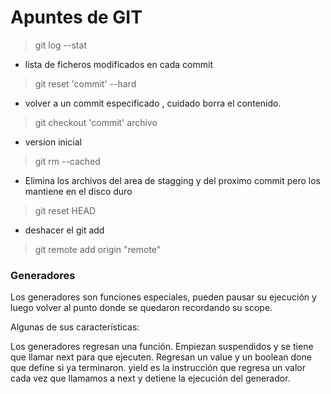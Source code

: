 # Apuntes de GIT

> git log --stat 

* lista de ficheros modificados en cada commit 

> git reset 'commit' --hard

*  volver a un commit especificado , cuidado borra el contenido.

> git checkout 'commit' archivo

* version inicial

> git rm --cached 

* Elimina los archivos del area de stagging y del proximo commit pero los mantiene en el disco duro

> git reset HEAD 

* deshacer el git add 

> git remote add origin "remote"


### Generadores 

Los generadores son funciones especiales, pueden pausar su ejecución y luego volver al punto donde se quedaron recordando su scope.

Algunas de sus características:

Los generadores regresan una función.
Empiezan suspendidos y se tiene que llamar next para que ejecuten.
Regresan un value y un boolean done que define si ya terminaron.
yield es la instrucción que regresa un valor cada vez que llamamos a next y detiene la ejecución del generador.